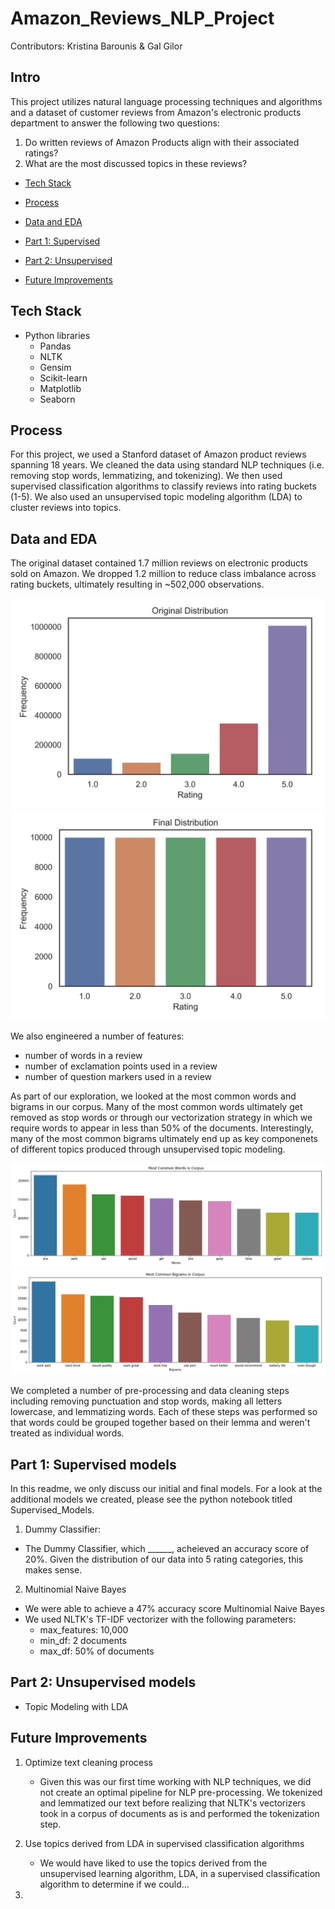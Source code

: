 # Amazon_Reviews_NLP_Project

Contributors: Kristina Barounis & Gal Gilor

## Intro 

This project utilizes natural language processing techniques and algorithms and a dataset of customer reviews from Amazon's electronic products department to answer the following two questions:

1. Do written reviews of Amazon Products align with their associated ratings?
2. What are the most discussed topics in these reviews?

- [Tech Stack](#tech-stack)

- [Process](#process)

- [Data and EDA](#data-and-eda)
    
- [Part 1: Supervised](#part-1-supervised-models)

- [Part 2: Unsupervised](#part-2-unsupervised-models)

- [Future Improvements](#future-improvements)

## Tech Stack

- Python libraries
    - Pandas
    - NLTK
    - Gensim
    - Scikit-learn
    - Matplotlib
    - Seaborn

## Process

For this project, we used a Stanford dataset of Amazon product reviews spanning 18 years. We cleaned the data using standard NLP techniques (i.e. removing stop words, lemmatizing, and tokenizing). We then used supervised classification algorithms to classify reviews into rating buckets (1-5). We also used an unsupervised topic modeling algorithm (LDA) to cluster reviews into topics.
  
## Data and EDA

The original dataset contained 1.7 million reviews on electronic products sold on Amazon. We dropped 1.2 million to reduce class imbalance across rating buckets, ultimately resulting in ~502,000 observations.

![](/Images/class_imbalance.png) ![](/Images/class_imbalance_fixed.png)

We also engineered a number of features:
- number of words in a review
- number of exclamation points used in a review
- number of question markers used in a review

As part of our exploration, we looked at the most common words and bigrams in our corpus. Many of the most common words ultimately get removed as stop words or through our vectorization strategy in which we require words to appear in less than 50% of the documents. Interestingly, many of the most common bigrams ultimately end up as key componenets of different topics produced through unsupervised topic modeling.

![](/Images/Most_common_words.png) ![](/Images/Most_common_bigrams.png) 

We completed a number of pre-processing and data cleaning steps including removing punctuation and stop words, making all letters lowercase, and lemmatizing words. Each of these steps was performed so that words could be grouped together based on their lemma and weren't treated as individual words.

## Part 1: Supervised models

In this readme, we only discuss our initial and final models. For a look at the additional models we created, please see the python notebook titled Supervised_Models.

1. Dummy Classifier:
- The Dummy Classifier, which ______, acheieved an accuracy score of 20%. Given the distribution of our data into 5 rating categories, this makes sense. 

2. Multinomial Naive Bayes
- We were able to achieve a 47% accuracy score Multinomial Naive Bayes 
- We used NLTK's TF-IDF vectorizer with the following parameters: 
    - max_features: 10,000
    - min_df: 2 documents
    - max_df: 50% of documents

## Part 2: Unsupervised models

- Topic Modeling with LDA

## Future Improvements

1. Optimize text cleaning process
    - Given this was our first time working with NLP techniques, we did not create an optimal pipeline for NLP pre-processing. We tokenized and lemmatized our text before realizing that NLTK's vectorizers took in a corpus of documents as is and performed the tokenization step.
    
2. Use topics derived from LDA in supervised classification algorithms
    - We would have liked to use the topics derived from the unsupervised learning algorithm, LDA, in a supervised classification algorithm to determine if we could...
    
3.      
